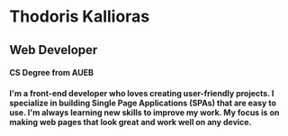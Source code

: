 # Thodoris Kallioras

## Web Developer

####  CS Degree from AUEB 

#### I'm a front-end developer who loves creating user-friendly projects. I specialize in building Single Page Applications (SPAs) that are easy to use. I'm always learning new skills to improve my work. My focus is on making web pages that look great and work well on any device.
